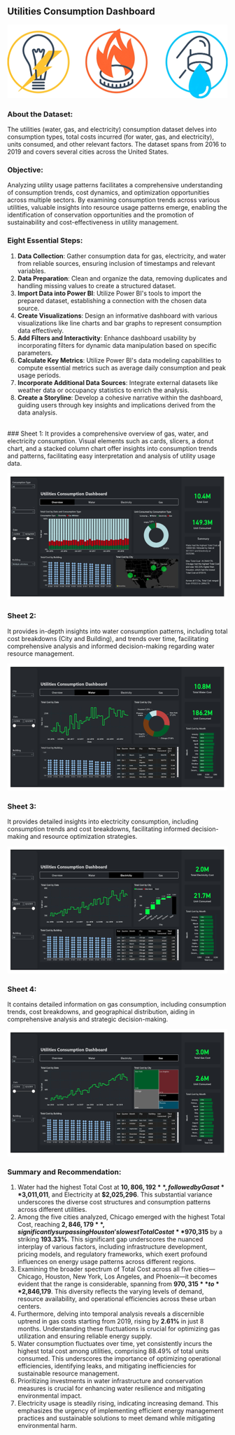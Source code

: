 ## Utilities Consumption Dashboard
![Utilities Consumption Dashboard](https://github.com/Sadikctg/Project_4_Utilities_Consumption_Dashboard/blob/main/images/cover_image.png)
### About the Dataset:
The utilities (water, gas, and electricity) consumption dataset delves into consumption types, total costs incurred (for water, gas, and electricity), units consumed, and other relevant factors. The dataset spans from 2016 to 2019 and covers several cities across the United States.

### Objective:
Analyzing utility usage patterns facilitates a comprehensive understanding of consumption trends, cost dynamics, and optimization opportunities across multiple sectors. By examining consumption trends across various utilities, valuable insights into resource usage patterns emerge, enabling the identification of conservation opportunities and the promotion of sustainability and cost-effectiveness in utility management.

### Eight Essential Steps:
1. **Data Collection**: Gather consumption data for gas, electricity, and water from reliable sources, ensuring inclusion of timestamps and relevant variables.
2. **Data Preparation**: Clean and organize the data, removing duplicates and handling missing values to create a structured dataset.
3. **Import Data into Power BI**: Utilize Power BI's tools to import the prepared dataset, establishing a connection with the chosen data source.
4. **Create Visualizations**: Design an informative dashboard with various visualizations like line charts and bar graphs to represent consumption data effectively.
5. **Add Filters and Interactivity**: Enhance dashboard usability by incorporating filters for dynamic data manipulation based on specific parameters.
6. **Calculate Key Metrics**: Utilize Power BI's data modeling capabilities to compute essential metrics such as average daily consumption and peak usage periods.
7. **Incorporate Additional Data Sources**: Integrate external datasets like weather data or occupancy statistics to enrich the analysis.
8. **Create a Storyline**: Develop a cohesive narrative within the dashboard, guiding users through key insights and implications derived from the data analysis.
<br>
### Sheet 1: 
It provides a comprehensive overview of gas, water, and electricity consumption. Visual elements such as cards, slicers, a donut chart, and a stacked column chart offer insights into consumption trends and patterns, facilitating easy interpretation and analysis of utility usage data.

![Sheet 1](https://github.com/Sadikctg/Project_4_Utilities_Consumption_Dashboard/blob/main/images/Utilities%20Consumption%20Dashboard_page-0001.jpg)

### Sheet 2:
It provides in-depth insights into water consumption patterns, including total cost breakdowns (City and Building), and trends over time, facilitating comprehensive analysis and informed decision-making regarding water resource management.

![Sheet 2](https://github.com/Sadikctg/Project_4_Utilities_Consumption_Dashboard/blob/main/images/Utilities%20Consumption%20Dashboard_page-0002.jpg)

### Sheet 3:
It provides detailed insights into electricity consumption, including consumption trends and cost breakdowns, facilitating informed decision-making and resource optimization strategies.

![Sheet 3](https://github.com/Sadikctg/Project_4_Utilities_Consumption_Dashboard/blob/main/images/Utilities%20Consumption%20Dashboard_page-0003.jpg)

### Sheet 4:
It contains detailed information on gas consumption, including consumption trends, cost breakdowns, and geographical distribution, aiding in comprehensive analysis and strategic decision-making.

![Sheet 4](https://github.com/Sadikctg/Project_4_Utilities_Consumption_Dashboard/blob/main/images/Utilities%20Consumption%20Dashboard_page-0004.jpg)

### Summary and Recommendation:
1. Water had the highest Total Cost at **$10,806,192**, followed by Gas at **$3,011,011**, and Electricity at **$2,025,296**. This substantial variance underscores the diverse cost structures and consumption patterns across different utilities.
2. Among the five cities analyzed, Chicago emerged with the highest Total Cost, reaching **$2,846,179**, significantly surpassing Houston's lowest Total Cost at **$970,315** by a striking **193.33%**. This significant gap underscores the nuanced interplay of various factors, including infrastructure development, pricing models, and regulatory frameworks, which exert profound influences on energy usage patterns across different regions.
3. Examining the broader spectrum of Total Cost across all five cities—Chicago, Houston, New York, Los Angeles, and Phoenix—it becomes evident that the range is considerable, spanning from **$970,315** to **$2,846,179**. This diversity reflects the varying levels of demand, resource availability, and operational efficiencies across these urban centers.
4. Furthermore, delving into temporal analysis reveals a discernible uptrend in gas costs starting from 2019, rising by **2.61%** in just 8 months. Understanding these fluctuations is crucial for optimizing gas utilization and ensuring reliable energy supply.
5. Water consumption fluctuates over time, yet consistently incurs the highest total cost among utilities, comprising 88.49% of total units consumed. This underscores the importance of optimizing operational efficiencies, identifying leaks, and mitigating inefficiencies for sustainable resource management.
6. Prioritizing investments in water infrastructure and conservation measures is crucial for enhancing water resilience and mitigating environmental impact.
7. Electricity usage is steadily rising, indicating increasing demand. This emphasizes the urgency of implementing efficient energy management practices and sustainable solutions to meet demand while mitigating environmental harm.



